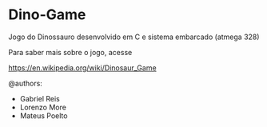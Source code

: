 # Dino-Game
Jogo do Dinossauro desenvolvido em C e sistema embarcado (atmega 328)

Para saber mais sobre o jogo, acesse

https://en.wikipedia.org/wiki/Dinosaur_Game

@authors:
+ Gabriel Reis
+ Lorenzo More
+ Mateus Poelto
